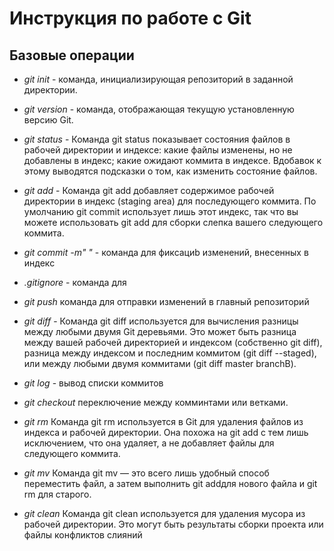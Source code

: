  # Инструкция по работе с Git
 ## Базовые операции

 * *git init* - команда, инициализирующая репозиторий в заданной директории.

 * *git version* - команда, отображающая текущую установленную версию Git.

 * *git status* -  Команда git status показывает состояния файлов в рабочей директории и индексе: какие файлы изменены, но не добавлены в индекс; какие ожидают коммита в индексе. Вдобавок к этому выводятся подсказки о том, как изменить состояние файлов.

 * *git add* - Команда git add добавляет содержимое рабочей директории в индекс (staging area) для последующего коммита. По умолчанию git commit использует лишь этот индекс, так что вы можете использовать git add для сборки слепка вашего следующего коммита.

  * *git commit -m" "* - команда для  фиксациb изменений, внесенных в индекс

   * *.gitignore* - команда для  

   * *git push* команда для отправки изменений в главный репозиторий

   * *git diff* - Команда git diff используется для вычисления разницы между любыми двумя Git деревьями. Это может быть разница между вашей рабочей директорией и индексом (собственно git diff), разница между индексом и последним коммитом (git diff --staged), или между любыми двумя коммитами (git diff master branchB).

   * *git log* - вывод списки коммитов 

   * *git checkout* переключение между комминтами или ветками.


* *git rm*  Команда git rm используется в Git для удаления файлов из индекса и рабочей директории. Она похожа на git add с тем лишь исключением, что она удаляет, а не добавляет файлы для следующего коммита.

* *git mv* Команда git mv — это всего лишь удобный способ переместить файл, а затем выполнить git addдля нового файла и git rm для старого.

* *git clean* Команда git clean используется для удаления мусора из рабочей директории. Это могут быть результаты сборки проекта или файлы конфликтов слияний